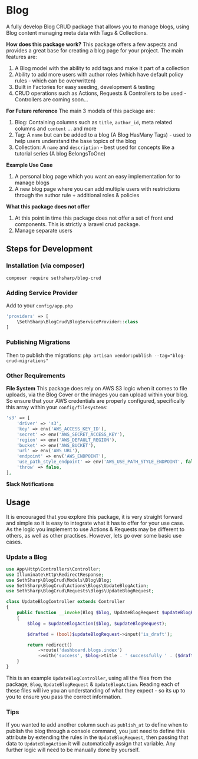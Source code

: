 # Blog
A fully develop Blog CRUD package that allows you to manage blogs, using Blog content managing meta data with Tags & Collections.

**How does this package work?**
This package offers a few aspects and provides a great base for creating a blog page for your project. The main features are:
1. A Blog model with the ability to add tags and make it part of a collection
2. Ability to add more users with author roles (which have default policy rules - which can be overwritten)
3. Built in Factories for easy seeding, development & testing
4. CRUD operations such as Actions, Requests & Controllers to be used - Controllers are coming soon...


**For Future reference**
The main 3 models of this package are:
1. Blog: Containing columns such as `title`, `author_id`, meta related columns and `content` ... and more
2. Tag: A `name` but can be added to a blog (A Blog HasMany Tags) - used to help users understand the base topics of the blog
3. Collection: A `name` and `description` - best used for concepts like a tutorial series (A blog BelongsToOne)

**Example Use Case**
1. A personal blog page which you want an easy implementation for to manage blogs
2. A new blog page where you can add multiple users with restrictions through the author rule + additional roles & policies

**What this package does not offer**
1. At this point in time this package does not offer a set of front end components. This is strictly a laravel crud package.
2. Manage separate users

## Steps for Development
### Installation (via composer)
`composer require sethsharp/blog-crud`

### Adding Service Provider
Add to your `config/app.php`

```php
'providers' => [
    \SethSharp\BlogCrud\BlogServiceProvider::class
]
```

### Publishing Migrations
Then to publish the migrations:
`php artisan vendor:publish --tag="blog-crud-migrations"`

### Other Requirements
**File System**
This package does rely on AWS S3 logic when it comes to file uploads, via the Blog Cover or the images you can upload within your blog.
So ensure that your AWS credentials are properly configured, specifically this array within your `config/filesystems`:
```php
's3' => [
    'driver' => 's3',
    'key' => env('AWS_ACCESS_KEY_ID'),
    'secret' => env('AWS_SECRET_ACCESS_KEY'),
    'region' => env('AWS_DEFAULT_REGION'),
    'bucket' => env('AWS_BUCKET'),
    'url' => env('AWS_URL'),
    'endpoint' => env('AWS_ENDPOINT'),
    'use_path_style_endpoint' => env('AWS_USE_PATH_STYLE_ENDPOINT', false),
    'throw' => false,
],
```

**Slack Notifications**

## Usage
It is encouraged that you explore this package, it is very straight forward and simple so it is easy to integrate what it has to offer for your use case.
As the logic you implement to use Actions & Requests may be different to others, as well as other practises.
However, lets go over some basic use cases.

### Update a Blog
```php
use App\Http\Controllers\Controller;
use Illuminate\Http\RedirectResponse;
use SethSharp\BlogCrud\Models\Blog\Blog;
use SethSharp\BlogCrud\Actions\Blogs\UpdateBlogAction;
use SethSharp\BlogCrud\Requests\Blogs\UpdateBlogRequest;

class UpdateBlogController extends Controller
{
    public function __invoke(Blog $blog, UpdateBlogRequest $updateBlogRequest, UpdateBlogAction $updateBlogAction): RedirectResponse
    {
        $blog = $updateBlogAction($blog, $updateBlogRequest);

        $drafted = (bool)$updateBlogRequest->input('is_draft');

        return redirect()
            ->route('dashboard.blogs.index')
            ->with('success', $blog->title . ' successfully ' . ($drafted ? 'drafted' : 'published'));
    }
}
```
This is an example `UpdateBlogController`, using all the files from the package; `Blog`, `UpdateBlogRequest` & `UpdateBlogAction`.
Reading each of these files will ive you an understanding of what they expect - so its up to you to ensure you pass the correct information.

### Tips
If you wanted to add another column such as `publish_at` to define when to publish the blog through a console command, you just need to define this
attribute by extending the rules in the `UpdateBlogRequest`, then passing that data to `UpdateBlogAction` it will automatically assign that variable. Any
further logic will need to be manually done by yourself.